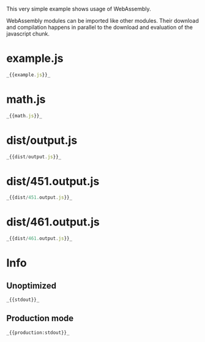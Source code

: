 This very simple example shows usage of WebAssembly.

WebAssembly modules can be imported like other modules. Their download and compilation happens in parallel to the download and evaluation of the javascript chunk.

# example.js

```javascript
_{{example.js}}_
```

# math.js

```javascript
_{{math.js}}_
```

# dist/output.js

```javascript
_{{dist/output.js}}_
```

# dist/451.output.js

```javascript
_{{dist/451.output.js}}_
```

# dist/461.output.js

```javascript
_{{dist/461.output.js}}_
```

# Info

## Unoptimized

```
_{{stdout}}_
```

## Production mode

```
_{{production:stdout}}_
```
